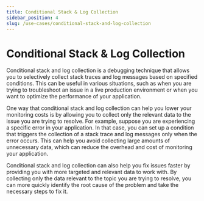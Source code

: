 ```yaml
---
title: Conditional Stack & Log Collection
sidebar_position: 4
slug: /use-cases/conditional-stack-and-log-collection
---
```



# Conditional Stack & Log Collection

Conditional stack and log collection is a debugging technique that allows you to selectively collect stack traces and log messages based on specified conditions. This can be useful in various situations, such as when you are trying to troubleshoot an issue in a live production environment or when you want to optimize the performance of your application.

One way that conditional stack and log collection can help you lower your monitoring costs is by allowing you to collect only the relevant data to the issue you are trying to resolve. For example, suppose you are experiencing a specific error in your application. In that case, you can set up a condition that triggers the collection of a stack trace and log messages only when the error occurs. This can help you avoid collecting large amounts of unnecessary data, which can reduce the overhead and cost of monitoring your application.

Conditional stack and log collection can also help you fix issues faster by providing you with more targeted and relevant data to work with. By collecting only the data relevant to the topic you are trying to resolve, you can more quickly identify the root cause of the problem and take the necessary steps to fix it.
